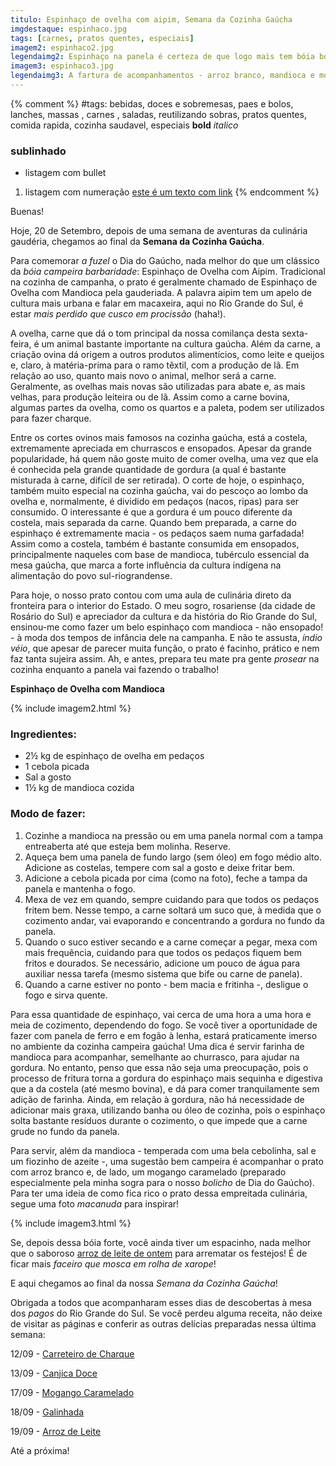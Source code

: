 ```yaml
---
titulo: Espinhaço de ovelha com aipim, Semana da Cozinha Gaúcha
imgdestaque: espinhaco.jpg
tags: [carnes, pratos quentes, especiais]
imagem2: espinhaco2.jpg
legendaimg2: Espinhaço na panela é certeza de que logo mais tem bóia boa!
imagem3: espinhaco3.jpg
legendaimg3: A fartura de acompanhamentos - arroz branco, mandioca e mogango caramelado.
---
```

{% comment %}
#tags: bebidas, doces e sobremesas, paes e bolos, lanches, massas , carnes , saladas, reutilizando sobras, pratos quentes, comida rapida, cozinha saudavel, especiais
**bold**
*italico*
### sublinhado
* listagem com bullet
1. listagem com numeração
[este é um texto com link](https://www.enderecodolink.com)
{% endcomment %}

Buenas!

Hoje, 20 de Setembro, depois de uma semana de aventuras da culinária gaudéria, chegamos ao final da **Semana da Cozinha Gaúcha**.

Para comemorar *a fuzel* o Dia do Gaúcho, nada melhor do que um clássico da *bóia campeira barbaridade*: Espinhaço de Ovelha com Aipim. Tradicional na cozinha de campanha, o prato é geralmente chamado de Espinhaço de Ovelha com Mandioca pela gauderiada. A palavra aipim tem um apelo de cultura mais urbana e falar em macaxeira, aqui no Rio Grande do Sul, é estar *mais perdido que cusco em procissão* (haha!).

A ovelha, carne que dá o tom principal da nossa comilança desta sexta-feira, é um animal bastante importante na cultura gaúcha. Além da carne, a criação ovina dá origem a outros produtos alimentícios, como leite e queijos e, claro, à matéria-prima para o ramo têxtil, com a produção de lã. Em relação ao uso, quanto mais novo o animal, melhor será a carne. Geralmente, as ovelhas mais novas são utilizadas para abate e, as mais velhas, para produção leiteira ou de lã. Assim como a carne bovina, algumas partes da ovelha, como os quartos e a paleta, podem ser utilizados para fazer charque. 

Entre os cortes ovinos mais famosos na cozinha gaúcha, está a costela, extremamente apreciada em churrascos e ensopados. Apesar da grande popularidade, há quem não goste muito de comer ovelha, uma vez que ela é conhecida pela grande quantidade de gordura (a qual é bastante misturada à carne, difícil de ser retirada). O corte de hoje, o espinhaço, também muito especial na cozinha gaúcha, vai do pescoço ao lombo da ovelha e, normalmente, é dividido em pedaços (nacos, ripas) para ser consumido. O interessante é que a gordura é um pouco diferente da costela, mais separada da carne. Quando bem preparada, a carne do espinhaço é extremamente macia - os pedaços saem numa garfadada! Assim como a costela, também é bastante consumida em ensopados, principalmente naqueles com base de mandioca, tubérculo essencial da mesa gaúcha, que marca a forte influência da cultura indígena na alimentação do povo sul-riograndense. 

Para hoje, o nosso prato contou com uma aula de culinária direto da fronteira para o interior do Estado. O meu sogro, rosariense (da cidade de Rosário do Sul) e apreciador da cultura e da história do Rio Grande do Sul, ensinou-me como fazer um belo espinhaço com mandioca - não ensopado! - à moda dos tempos de infância dele na campanha. E não te assusta, *índio véio*, que apesar de parecer muita função, o prato é facinho, prático e nem faz tanta sujeira assim. Ah, e antes, prepara teu mate pra gente *prosear* na cozinha enquanto a panela vai fazendo o trabalho! 

**Espinhaço de Ovelha com Mandioca**

{% include imagem2.html %}

### Ingredientes:

* 2½ kg de espinhaço de ovelha em pedaços
* 1 cebola picada
* Sal a gosto
* 1½ kg de mandioca cozida

### Modo de fazer:

1. Cozinhe a mandioca na pressão ou em uma panela normal com a tampa entreaberta até que esteja bem molinha. Reserve.
2. Aqueça bem uma panela de fundo largo (sem óleo) em fogo médio alto. Adicione as costelas, tempere com sal a gosto e deixe fritar bem. 
3. Adicione a cebola picada por cima (como na foto), feche a tampa da panela e mantenha o fogo.
4. Mexa de vez em quando, sempre cuidando para que todos os pedaços fritem bem. Nesse tempo, a carne soltará um suco que, à medida que o cozimento andar, vai evaporando e concentrando a gordura no fundo da panela.
5. Quando o suco estiver secando e a carne começar a pegar, mexa com mais frequência, cuidando para que todos os pedaços fiquem bem fritos e dourados. Se necessário, adicione um pouco de água para auxiliar nessa tarefa (mesmo sistema que bife ou carne de panela).
6. Quando a carne estiver no ponto - bem macia e fritinha -, desligue o fogo e sirva quente.

Para essa quantidade de espinhaço, vai cerca de uma hora a uma hora e meia de cozimento, dependendo do fogo. Se você tiver a oportunidade de fazer com panela de ferro e em fogão à lenha, estará praticamente imerso no ambiente da cozinha campeira gaúcha! Uma dica é servir farinha de mandioca para acompanhar, semelhante ao churrasco, para ajudar na gordura. No entanto, penso que essa não seja uma preocupação, pois o processo de fritura torna a gordura do espinhaço mais sequinha e digestiva que a da costela (até mesmo bovina), e dá para comer tranquilamente sem adição de farinha. Ainda, em relação à gordura, não há necessidade de adicionar mais graxa, utilizando banha ou óleo de cozinha, pois o espinhaço solta bastante resíduos durante o cozimento, o que impede que a carne grude no fundo da panela. 

Para servir, além da mandioca - temperada com uma bela cebolinha, sal e um fiozinho de azeite -, uma sugestão bem campeira é acompanhar o prato com arroz branco e, de lado, um mogango caramelado (preparado especialmente pela minha sogra para o nosso *bolicho* de Dia do Gaúcho). Para ter uma ideia de como fica rico o prato dessa empreitada culinária, segue uma foto *macanuda* para inspirar!

{% include imagem3.html %}

Se, depois dessa bóia forte, você ainda tiver um espacinho, nada melhor que o saboroso [arroz de leite de ontem](https://paneladepau.github.io/paneladepau-jekyll-blog/arroz-de-leite) para arrematar os festejos! É de ficar mais *faceiro que mosca em rolha de xarope*!

E aqui chegamos ao final da nossa *Semana da Cozinha Gaúcha*!

Obrigada a todos que acompanharam esses dias de descobertas à mesa dos *pagos* do Rio Grande do Sul. Se você perdeu alguma receita, não deixe de visitar as páginas e conferir as outras delícias preparadas nessa última semana:

12/09 - [Carreteiro de Charque ](https://paneladepau.github.io/paneladepau-jekyll-blog/semana-da-cozinha-gaucha-carreteiro-de-charque)

13/09 - [Canjica Doce](https://paneladepau.github.io/paneladepau-jekyll-blog/canjica-doce)

17/09 - [Mogango Caramelado ](https://paneladepau.github.io/paneladepau-jekyll-blog/moranga-caramelada)

18/09 - [Galinhada ](https://paneladepau.github.io/paneladepau-jekyll-blog/galinhada-gaucha)

19/09 - [Arroz de Leite ](https://paneladepau.github.io/paneladepau-jekyll-blog/arroz-de-leite)

Até a próxima!

